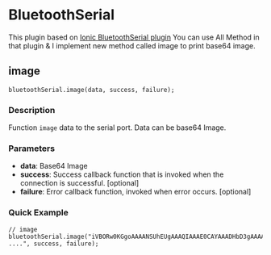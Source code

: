 # BluetoothSerial
 This plugin based on <a href="https://github.com/don/BluetoothSerial">Ionic BluetoothSerial plugin</a> You can use All Method in that plugin & I implement new method called image to print base64 image.

## image

    bluetoothSerial.image(data, success, failure);

### Description

Function `image` data to the serial port. Data can be base64 Image.


### Parameters

- __data__: Base64 Image
- __success__: Success callback function that is invoked when the connection is successful. [optional]
- __failure__: Error callback function, invoked when error occurs. [optional]

### Quick Example

    // image
    bluetoothSerial.image("iVBORw0KGgoAAAANSUhEUgAAAQIAAAE0CAYAAADHbD3gAAAAAXNSR0I ....", success, failure);
   
